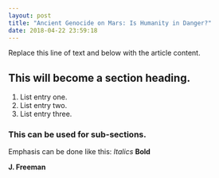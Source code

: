 ```yaml
---
layout: post
title: "Ancient Genocide on Mars: Is Humanity in Danger?"
date: 2018-04-22 23:59:18
---
```


Replace this line of text and below with the article content.

## This will become a section heading.
1. List entry one.
2. List entry two.
3. List entry three.

### This can be used for sub-sections.

Emphasis can be done like this: *Italics* **Bold**

**J. Freeman**

